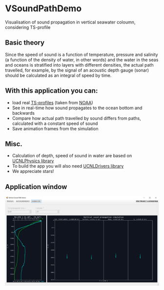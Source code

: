 # VSoundPathDemo
Visualisation of sound propagation in vertical seawater coloumn, considering TS-profile

## Basic theory
Since the speed of sound is a function of temperature, pressure and salinity (a function of the density of water, in other words) and the water in the seas and oceans is stratified into layers with different densities, the actual path travelled, for example, by the signal of an acoustic depth gauge (sonar) should be calculated as an integral of speed by time.

## With this application you can:
* load real [TS-profiles](/Profiles) (taken from [NOAA](https://www.nodc.noaa.gov/OC5/SELECT/dbsearch/dbsearch.html))
* See in real-time how sound propagates to the ocean bottom and backwards
* Compare how actual path travelled by sound differs from paths, calculated with a constant speed of sound
* Save animation frames from the simulation

## Misc.
* Calculation of depth, speed of sound in water are based on [UCNLPhysics library](https://github.com/ucnl/UCNLPhysics)  
* To build the app you will also need [UCNLDrivers library](https://github.com/ucnl/UCNLDrivers)
* We appreciate stars!

## Application window
![Screenshot](/Pics/screen1.png)

